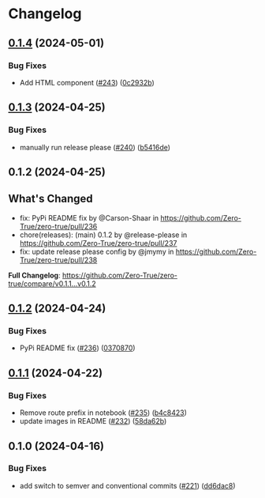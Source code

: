 # Changelog

## [0.1.4](https://github.com/Zero-True/zero-true/compare/v0.1.3...v0.1.4) (2024-05-01)


### Bug Fixes

* Add HTML component ([#243](https://github.com/Zero-True/zero-true/issues/243)) ([0c2932b](https://github.com/Zero-True/zero-true/commit/0c2932b76cd6620e56bbbada986a9d60733e8edc))

## [0.1.3](https://github.com/Zero-True/zero-true/compare/v0.1.2...v0.1.3) (2024-04-25)


### Bug Fixes

* manually run release please ([#240](https://github.com/Zero-True/zero-true/issues/240)) ([b5416de](https://github.com/Zero-True/zero-true/commit/b5416de88dfd1f9cb3f0eea2d88866b18ac70feb))

## 0.1.2 (2024-04-25)

## What's Changed
* fix: PyPi README fix by @Carson-Shaar in https://github.com/Zero-True/zero-true/pull/236
* chore(releases): (main)  0.1.2 by @release-please in https://github.com/Zero-True/zero-true/pull/237
* fix: update release please config by @jmymy in https://github.com/Zero-True/zero-true/pull/238


**Full Changelog**: https://github.com/Zero-True/zero-true/compare/v0.1.1...v0.1.2

## [0.1.2](https://github.com/Zero-True/zero-true/compare/v0.1.1...v0.1.2) (2024-04-24)


### Bug Fixes

* PyPi README fix ([#236](https://github.com/Zero-True/zero-true/issues/236)) ([0370870](https://github.com/Zero-True/zero-true/commit/037087019aff78444ebe8ee6e7fc379de2aa2c80))

## [0.1.1](https://github.com/Zero-True/zero-true/compare/v0.1.0...v0.1.1) (2024-04-22)


### Bug Fixes

* Remove route prefix in notebook ([#235](https://github.com/Zero-True/zero-true/issues/235)) ([b4c8423](https://github.com/Zero-True/zero-true/commit/b4c8423e3a9fbc959e5dbf4292ff5dfa5129e64c))
* update images in README ([#232](https://github.com/Zero-True/zero-true/issues/232)) ([58da62b](https://github.com/Zero-True/zero-true/commit/58da62b4f061c52a08943f462924c66c98505482))

## 0.1.0 (2024-04-16)


### Bug Fixes

* add switch to semver and conventional commits ([#221](https://github.com/Zero-True/zero-true/issues/221)) ([dd6dac8](https://github.com/Zero-True/zero-true/commit/dd6dac87f9e0ecf9903b755ec88c0d605ad007ce))
